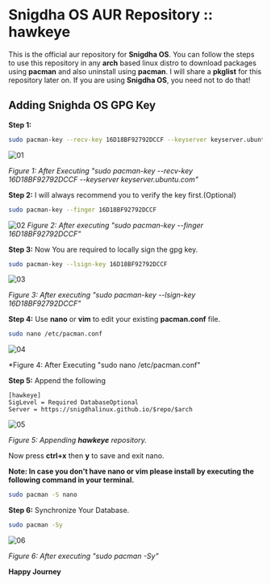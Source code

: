 
# Snigdha OS AUR Repository :: hawkeye

This is the official aur repository for **Snigdha OS**. You can follow the steps to use this repository in any **arch** based linux distro to download packages using **pacman** and also uninstall using **pacman**. I will share a **pkglist** for this repository later on. If you are using **Snigdha OS**, you need not to do that!




## Adding Snighda OS GPG Key

**Step 1:**

```bash
sudo pacman-key --recv-key 16D18BF92792DCCF --keyserver keyserver.ubuntu.com
```

![01](https://github.com/snigdhalinux/snigdhaos-archiso/assets/148610067/4fea2778-17a1-4ddb-bd7e-80f7a05ca873)

*Figure 1: After Executing "sudo pacman-key --recv-key 16D18BF92792DCCF --keyserver keyserver.ubuntu.com"*

**Step 2:** I will always recommend you to verify the key first.(Optional)
```bash
sudo pacman-key --finger 16D18BF92792DCCF
```

![02](https://github.com/snigdhalinux/snigdhaos-archiso/assets/148610067/acb0edfc-91b1-4fcb-801e-9e8ca247f10f)
*Figure 2: After executing "sudo pacman-key --finger 16D18BF92792DCCF"*

**Step 3:**  Now You are required to locally sign the gpg key.
```bash
sudo pacman-key --lsign-key 16D18BF92792DCCF
```

![03](https://github.com/snigdhalinux/snigdhaos-archiso/assets/148610067/84e49639-d2fd-49dd-8539-8d936de01100)

*Figure 3: After executing "sudo pacman-key --lsign-key 16D18BF92792DCCF"*

**Step 4:** Use **nano** or **vim** to edit your existing **pacman.conf** file.
```bash
sudo nano /etc/pacman.conf
```

![04](https://github.com/snigdhalinux/snigdhaos-archiso/assets/148610067/38df5488-38a2-4719-aaef-5275e2bcfc87)

*Figure 4: After Executing "sudo nano /etc/pacman.conf"

**Step 5:** Append the following 
```
[hawkeye]
SigLevel = Required DatabaseOptional
Server = https://snigdhalinux.github.io/$repo/$arch
```
![05](https://github.com/snigdhalinux/snigdhaos-archiso/assets/148610067/0cf663ec-1120-44cf-8362-2ea6aadaa4b3)

*Figure 5: Appending **hawkeye** repository.*

Now press **ctrl+x** then **y** to save and exit nano.

**Note: In case you don't have nano or vim please install by executing the following command in your terminal.**

```bash
sudo pacman -S nano
```

**Step 6:** Synchronize Your Database.

```bash
sudo pacman -Sy
```

![06](https://github.com/snigdhalinux/snigdhaos-archiso/assets/148610067/9ef567e3-b102-479f-875d-dbe6841a5921)

*Figure 6: After executing "sudo pacman -Sy"*

**Happy Journey**
